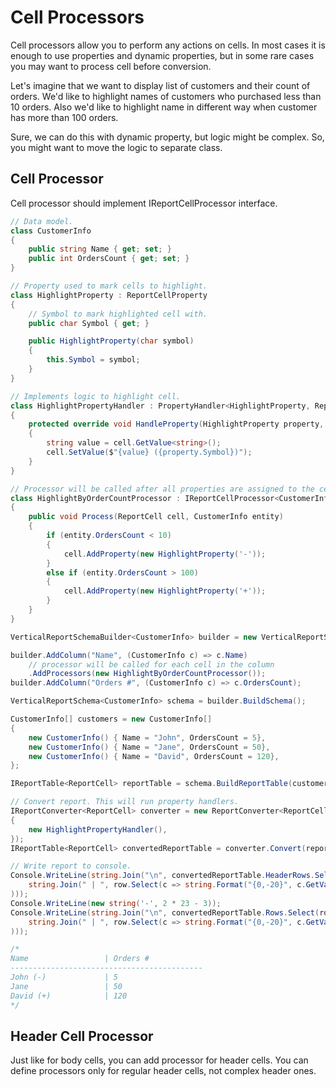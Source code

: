 # Cell Processors

Cell processors allow you to perform any actions on cells. In most cases it is enough to use properties and dynamic properties, but in some rare cases you may want to process cell before conversion.

Let's imagine that we want to display list of customers and their count of orders. We'd like to highlight names of customers who purchased less than 10 orders. Also we'd like to highlight name in different way when customer has more than 100 orders.

Sure, we can do this with dynamic property, but logic might be complex. So, you might want to move the logic to separate class.

## Cell Processor

Cell processor should implement IReportCellProcessor interface.

```c#
// Data model.
class CustomerInfo
{
    public string Name { get; set; }
    public int OrdersCount { get; set; }
}

// Property used to mark cells to highlight.
class HighlightProperty : ReportCellProperty
{
    // Symbol to mark highlighted cell with.
    public char Symbol { get; }

    public HighlightProperty(char symbol)
    {
        this.Symbol = symbol;
    }
}

// Implements logic to highlight cell.
class HighlightPropertyHandler : PropertyHandler<HighlightProperty, ReportCell>
{
    protected override void HandleProperty(HighlightProperty property, ReportCell cell)
    {
        string value = cell.GetValue<string>();
        cell.SetValue($"{value} ({property.Symbol})");
    }
}

// Processor will be called after all properties are assigned to the cell.
class HighlightByOrderCountProcessor : IReportCellProcessor<CustomerInfo>
{
    public void Process(ReportCell cell, CustomerInfo entity)
    {
        if (entity.OrdersCount < 10)
        {
            cell.AddProperty(new HighlightProperty('-'));
        }
        else if (entity.OrdersCount > 100)
        {
            cell.AddProperty(new HighlightProperty('+'));
        }
    }
}

VerticalReportSchemaBuilder<CustomerInfo> builder = new VerticalReportSchemaBuilder<CustomerInfo>();

builder.AddColumn("Name", (CustomerInfo c) => c.Name)
    // processor will be called for each cell in the column
    .AddProcessors(new HighlightByOrderCountProcessor());
builder.AddColumn("Orders #", (CustomerInfo c) => c.OrdersCount);

VerticalReportSchema<CustomerInfo> schema = builder.BuildSchema();

CustomerInfo[] customers = new CustomerInfo[]
{
    new CustomerInfo() { Name = "John", OrdersCount = 5},
    new CustomerInfo() { Name = "Jane", OrdersCount = 50},
    new CustomerInfo() { Name = "David", OrdersCount = 120},
};

IReportTable<ReportCell> reportTable = schema.BuildReportTable(customers);

// Convert report. This will run property handlers.
IReportConverter<ReportCell> converter = new ReportConverter<ReportCell>(new[]
{
    new HighlightPropertyHandler(),
});
IReportTable<ReportCell> convertedReportTable = converter.Convert(reportTable);

// Write report to console.
Console.WriteLine(string.Join("\n", convertedReportTable.HeaderRows.Select(row =>
    string.Join(" | ", row.Select(c => string.Format("{0,-20}", c.GetValue<string>())))
)));
Console.WriteLine(new string('-', 2 * 23 - 3));
Console.WriteLine(string.Join("\n", convertedReportTable.Rows.Select(row =>
    string.Join(" | ", row.Select(c => string.Format("{0,-20}", c.GetValue<string>())))
)));

/*
Name                 | Orders #            
-------------------------------------------
John (-)             | 5                   
Jane                 | 50                  
David (+)            | 120                 
*/
```

##  Header Cell Processor

Just like for body cells, you can add processor for header cells. You can define processors only for regular header cells, not complex header ones.
